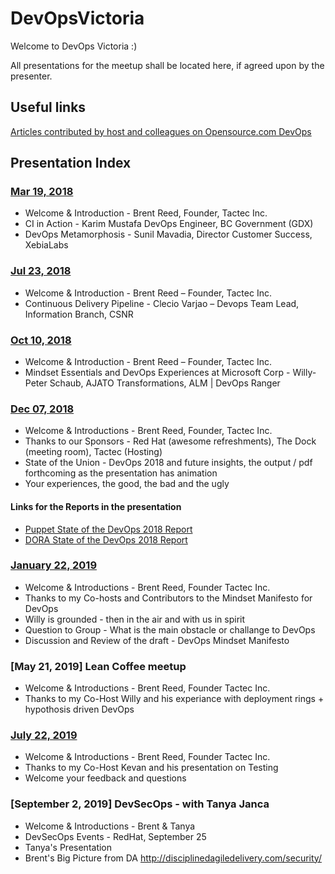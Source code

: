 # DevOpsVictoria
Welcome to DevOps Victoria :)

All presentations for the meetup shall be located here, if agreed upon by the presenter. 

## Useful links
[Articles contributed by host and colleagues on Opensource.com DevOps](https://opensource.com/article/18/12/blueprint-team-devops-mindset)

## Presentation Index

### [Mar 19, 2018](meetup-notes/2018-03-19)

* Welcome & Introduction - Brent Reed, Founder, Tactec Inc.
* CI in Action - Karim Mustafa DevOps Engineer, BC Government (GDX)
* DevOps Metamorphosis - Sunil Mavadia, Director Customer Success, XebiaLabs

### [Jul 23, 2018](meetup-notes/2018-07-23)

* Welcome & Introduction - Brent Reed – Founder, Tactec Inc.
* Continuous Delivery Pipeline - Clecio Varjao – Devops Team Lead, Information Branch, CSNR

### [Oct 10, 2018](meetup-notes/2018-10-23)

* Welcome & Introduction - Brent Reed – Founder, Tactec Inc.
* Mindset Essentials and DevOps Experiences at Microsoft Corp - Willy-Peter Schaub, AJATO Transformations,
  ALM | DevOps Ranger

### [Dec 07, 2018](meetup-notes/2018-12-7)

* Welcome & Introductions - Brent Reed, Founder, Tactec Inc.
* Thanks to our Sponsors - Red Hat (awesome refreshments), The Dock (meeting room), Tactec (Hosting)
* State of the Union - DevOps 2018 and future insights, the output / pdf forthcoming as the presentation has animation
* Your experiences, the good, the bad and the ugly

#### Links for the Reports in the presentation

* [Puppet State of the DevOps 2018 Report](https://puppet.com/resources/whitepaper/state-of-devops-report)
* [DORA State of the DevOps 2018 Report](https://cloudplatformonline.com/2018-state-of-devops.html)

### [January 22, 2019](meetup-notes/2019-01-22)

* Welcome & Introductions - Brent Reed, Founder Tactec Inc.
* Thanks to my Co-hosts and Contributors to the Mindset Manifesto for DevOps
* Willy is grounded - then in the air and with us in spirit
* Question to Group - What is the main obstacle or challange to DevOps
* Discussion and Review of the draft - DevOps Mindset Manifesto

### [May 21, 2019]  Lean Coffee meetup
* Welcome & Introductions - Brent Reed, Founder Tactec Inc.
* Thanks to my Co-Host Willy and his experiance with deployment rings + hypothosis driven DevOps

### [July 22, 2019](meetup-notes/2019-07)
* Welcome & Introductions - Brent Reed, Founder Tactec Inc.
* Thanks to my Co-Host Kevan and his presentation on Testing
* Welcome your feedback and questions

### [September 2, 2019] DevSecOps - with Tanya Janca 
* Welcome & Introductions - Brent & Tanya
* DevSecOps Events - RedHat, September 25
* Tanya's Presentation
* Brent's Big Picture from DA http://disciplinedagiledelivery.com/security/
